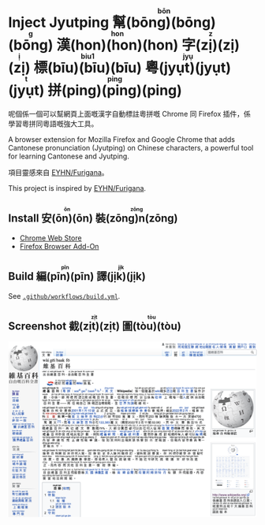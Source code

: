 <h1>Inject Jyutping <ruby>幫(bōng)(bōng)(bōng)<rt>bōng</rt></ruby> <ruby>漢(hon)(hon)(hon)<rt>hon</rt></ruby> <ruby>字(zị)(zị)(zị)<rt>zị</rt></ruby> <ruby>標(bīu)(bīu)(bīu)<rt>biu1</rt></ruby> <ruby>粵(jyụt)(jyụt)(jyụt)<rt>jyụt</rt></ruby> <ruby>拼(ping)(ping)(ping)<rt>ping</rt></ruby></h1>

呢個係一個可以幫網頁上面嘅漢字自動標註粵拼嘅 Chrome 同 Firefox 插件，係學習粵拼同粵語嘅強大工具。

A browser extension for Mozilla Firefox and Google Chrome that adds Cantonese pronunciation (Jyutping) on Chinese characters, a powerful tool for learning Cantonese and Jyutping.

項目靈感來自 [EYHN/Furigana](https://github.com/EYHN/Furigana)。

This project is inspired by [EYHN/Furigana](https://github.com/EYHN/Furigana).

<h2>Install <ruby>安(ōn)(ōn)<rt>ōn</rt></ruby> <ruby>裝(zōng)n(zōng)<rt>zōng</rt></ruby> </h2>

- [Chrome Web Store](https://chrome.google.com/webstore/detail/inject-jyutping/lfgpgjkjglogbndlkikjgbbfoiofbdjp)
- [Firefox Browser Add-On](https://addons.mozilla.org/en-US/firefox/addon/inject-jyutping/)

<h2>Build <ruby>編(pīn)(pīn)<rt>pīn</rt></ruby> <ruby>譯(jịk)(jịk)<rt>jịk</rt></ruby> </h2>

See [`.github/workflows/build.yml`](.github/workflows/build.yml).

<h2>Screenshot <ruby>截(zịt)(zịt)<rt>zịt</rt></ruby> <ruby>圖(tòu)(tòu)<rt>tòu</rt></ruby> </h2>

![](./demo.jpg)
